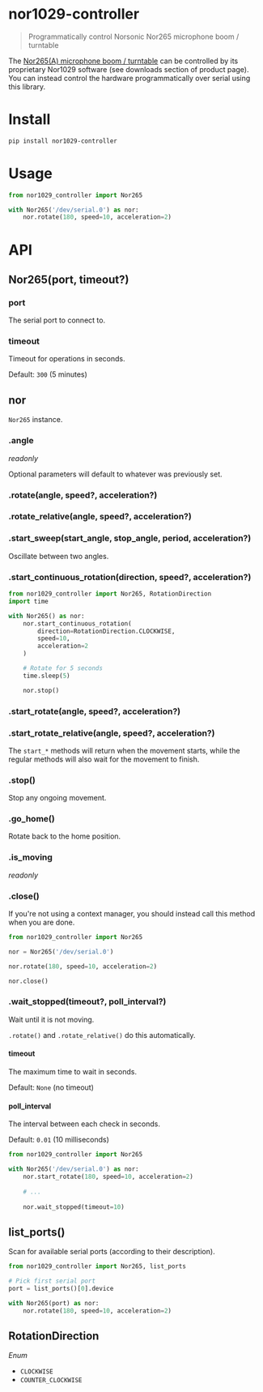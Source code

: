 # nor1029-controller

> Programmatically control Norsonic Nor265 microphone boom / turntable

The [Nor265(A) microphone boom / turntable](https://www.norsonic.com/products/noise-sources/nor265a-microphone-boom/) can be controlled by its proprietary Nor1029 software (see downloads section of product page). You can instead control the hardware programmatically over serial using this library.

# Install

```sh
pip install nor1029-controller
```

# Usage

```py
from nor1029_controller import Nor265

with Nor265('/dev/serial.0') as nor:
    nor.rotate(180, speed=10, acceleration=2)
```

# API

## Nor265(port, timeout?)

### port

The serial port to connect to.

### timeout

Timeout for operations in seconds.

Default: `300` (5 minutes)

## nor

`Nor265` instance.

### .angle

*readonly*

Optional parameters will default to whatever was previously set.

### .rotate(angle, speed?, acceleration?)

### .rotate_relative(angle, speed?, acceleration?)

### .start_sweep(start_angle, stop_angle, period, acceleration?)

Oscillate between two angles.

### .start_continuous_rotation(direction, speed?, acceleration?)

```py
from nor1029_controller import Nor265, RotationDirection
import time

with Nor265() as nor:
    nor.start_continuous_rotation(
        direction=RotationDirection.CLOCKWISE,
        speed=10,
        acceleration=2
    )

    # Rotate for 5 seconds
    time.sleep(5)

    nor.stop()
```

### .start_rotate(angle, speed?, acceleration?)

### .start_rotate_relative(angle, speed?, acceleration?)

The `start_*` methods will return when the movement starts, while the regular methods will also wait for the movement to finish.

### .stop()

Stop any ongoing movement.

### .go_home()

Rotate back to the home position.

### .is_moving

*readonly*

### .close()

If you're not using a context manager, you should instead call this method when you are done.

```py
from nor1029_controller import Nor265

nor = Nor265('/dev/serial.0')

nor.rotate(180, speed=10, acceleration=2)

nor.close()
```

### .wait_stopped(timeout?, poll_interval?)

Wait until it is not moving.

`.rotate()` and `.rotate_relative()` do this automatically.

#### timeout

The maximum time to wait in seconds.

Default: `None` (no timeout)

#### poll_interval

The interval between each check in seconds.

Default: `0.01` (10 milliseconds)

```py
from nor1029_controller import Nor265

with Nor265('/dev/serial.0') as nor:
    nor.start_rotate(180, speed=10, acceleration=2)
    
    # ...
    
    nor.wait_stopped(timeout=10)
```

## list_ports()

Scan for available serial ports (according to their description).

```py
from nor1029_controller import Nor265, list_ports

# Pick first serial port
port = list_ports()[0].device

with Nor265(port) as nor:
    nor.rotate(180, speed=10, acceleration=2)
```

## RotationDirection

*Enum*

- `CLOCKWISE`
- `COUNTER_CLOCKWISE`
